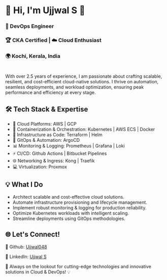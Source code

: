 # 🌟 Hi, I'm Ujjwal S 👋

### 🚀 DevOps Engineer 
### 🏆 CKA Certified | ☁️ Cloud Enthusiast
### 🌍 Kochi, Kerala, India
# 
With over 2.5 years of experience, I am passionate about crafting scalable, resilient, and cost-efficient cloud-native solutions. I thrive on automation, seamless deployments, and workload optimization, ensuring peak performance and efficiency at every stage.

## 🛠️ Tech Stack & Expertise

* 🚀 Cloud Platforms: AWS | GCP 
* 🐳 Containerization & Orchestration: Kubernetes | AWS ECS | Docker
* 📜 Infrastructure as Code: Terraform | Helm 
* 🔄 GitOps & Automation: ArgoCD 
* 📊 Monitoring & Logging: Prometheus | Grafana | Loki 
* ⚡ CI/CD: Github Actions | Bitbucket Pipelines 
* 🌐 Networking & Ingress: Kong | Traefik
* 💻 Virtualization: Proxmox

## 💡 What I Do

* Architect scalable and cost-effective cloud solutions.
* Automate infrastructure provisioning and lifecycle management. 
* Implement robust monitoring & logging for production reliability. 
* Optimize Kubernetes workloads with intelligent scaling.
* Streamline deployments using GitOps methodologies.

## 🌐 Let's Connect!

📌 Github: [Ujjwal048](https://github.com/Ujjwal048/)
 
📌 LinkedIn: [Ujjwal S](https://www.linkedin.com/ujjwal-s-nair)


🚀 Always on the lookout for cutting-edge technologies and innovative solutions in Cloud & DevOps! 💡


